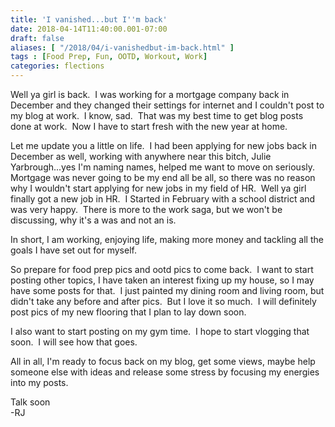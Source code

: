 ```yaml
---
title: 'I vanished...but I''m back'
date: 2018-04-14T11:40:00.001-07:00
draft: false
aliases: [ "/2018/04/i-vanishedbut-im-back.html" ]
tags : [Food Prep, Fun, OOTD, Workout, Work]
categories: flections
---
```


Well ya girl is back.  I was working for a mortgage company back in December and they changed their settings for internet and I couldn't post to my blog at work.  I know, sad.  That was my best time to get blog posts done at work.  Now I have to start fresh with the new year at home.  
  
Let me update you a little on life.  I had been applying for new jobs back in December as well, working with anywhere near this bitch, Julie Yarbrough...yes I'm naming names, helped me want to move on seriously.  Mortgage was never going to be my end all be all, so there was no reason why I wouldn't start applying for new jobs in my field of HR.  Well ya girl finally got a new job in HR.  I Started in February with a school district and was very happy.  There is more to the work saga, but we won't be discussing, why it's a was and not an is.   
  
In short, I am working, enjoying life, making more money and tackling all the goals I have set out for myself.  
  
So prepare for food prep pics and ootd pics to come back.  I want to start posting other topics, I have taken an interest fixing up my house, so I may have some posts for that.  I just painted my dining room and living room, but didn't take any before and after pics.  But I love it so much.  I will definitely post pics of my new flooring that I plan to lay down soon.  
  
I also want to start posting on my gym time.  I hope to start vlogging that soon.  I will see how that goes.  
  
All in all, I'm ready to focus back on my blog, get some views, maybe help someone else with ideas and release some stress by focusing my energies into my posts.  
  
Talk soon  
\-RJ